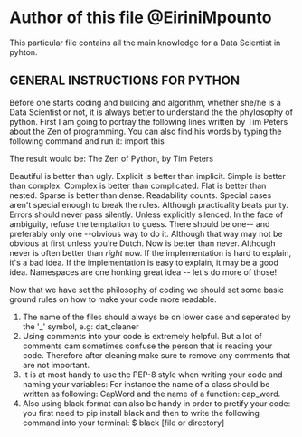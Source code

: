 # Author of this file @EiriniMpounto

This particular file contains all the main knowledge for a Data Scientist in pyhton.

## GENERAL INSTRUCTIONS FOR PYTHON
Before one starts coding and building and algorithm, whether she/he is a Data Scientist or not, it is always better to understand the the phylosophy of python. First I am going to portray the following lines written by Tim Peters about the Zen of programming. You can also find his words by typing the following command and run it: import this

The result would be:
The Zen of Python, by Tim Peters

Beautiful is better than ugly.
Explicit is better than implicit.
Simple is better than complex.
Complex is better than complicated.
Flat is better than nested.
Sparse is better than dense.
Readability counts.
Special cases aren't special enough to break the rules.
Although practicality beats purity.
Errors should never pass silently.
Unless explicitly silenced.
In the face of ambiguity, refuse the temptation to guess.
There should be one-- and preferably only one --obvious way to do it.
Although that way may not be obvious at first unless you're Dutch.
Now is better than never.
Although never is often better than *right* now.
If the implementation is hard to explain, it's a bad idea.
If the implementation is easy to explain, it may be a good idea.
Namespaces are one honking great idea -- let's do more of those!


Now that we have set the philosophy of coding we should set some basic ground rules on how to make your code more readable.
1. The name of the files should always be on lower case and seperated by the '_' symbol, e.g: dat_cleaner
2. Using comments into your code is extremely helpful. But a lot of comments cam sometimes confuse the person that is reading your code. Therefore after cleaning make sure to remove any comments that are not important.
3. It is at most handy to use the PEP-8 style when writing your code and naming your variables: For instance the name of a class should be written as following: CapWord and the name of a function: cap_word.
4. Also using black format can also be handy in order to pretify your code: you first need to pip install black and then to write the following command into your terminal: $ black [file or directory]